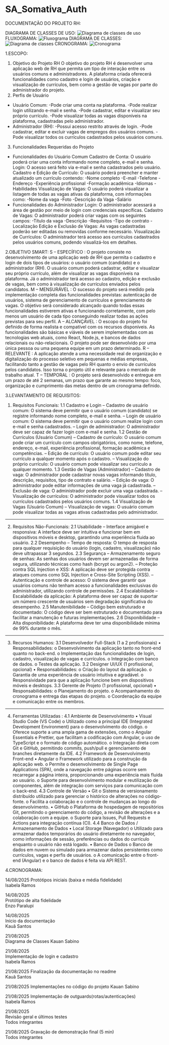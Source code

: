 # SA_Somativa_Auth
DOCUMENTAÇÃO DO PROJETO RH:

DIAGRAMA DE CLASSES DE USO:
![Diagrama de classes de uso](assets/diagrama.png)
FLUXOGRAMA:
![Fluxograma](assets/fluxograma.png)
DIAGRAMA DE CLASSES:
![Diagrama de classes](assets/ClassesDeUso.png)
CRONOGRAMA:
![Cronograma](assets/cronograma.png)

1.ESCOPO: 
1. Objetivo do Projeto RH
O objetivo do projeto RH é desenvolver uma aplicação web de RH que permita um tipo de interação entre os usuários comuns e administradores. A plataforma criada oferecerá funcionalidades como cadastro e login de usuários, criação e visualização de currículos, bem como a gestão de vagas por parte do administrador do projeto.
2. Perfis de Usuário
- Usuário Comum:
-Pode criar uma conta na plataforma.
-Pode realizar login utilizando e-mail e senha.
-Pode cadastrar, editar e visualizar seu próprio currículo.
-Pode visualizar todas as vagas disponíveis na plataforma, cadastradas pelo administrador.
- Administrador (RH):
-Possui acesso restrito através de login.
-Pode cadastrar, editar e excluir vagas de empregos dos usuários comuns.
-Pode visualizar todos os currículos cadastrados pelos usuários comuns.
3. Funcionalidades Requeridas do Projeto
- Funcionalidades do Usuário Comum
Cadastro de Conta:
O usuário poderá criar uma conta informando nome completo, e-mail e senha.
Login:
O acesso será feito via e-mail e senha cadastrados pelo usuário.
Cadastro e Edição de Currículo:
O usuário poderá preencher e manter atualizado um currículo contendo:
-Nome completo
-E-mail
-Telefone
-Endereço
-Experiência profissional
-Formação acadêmica
-Idiomas
-Habilidades
Visualização de Vagas:
O usuário poderá visualizar a listagem de todas as vagas ativas da plataforma, com informações como:
-Nome da vaga
-Foto
-Descrição da Vaga
-Salário
- Funcionalidades do Administrador
Login:
O administrador acessará a área de gestão por meio de login com credenciais específicas.
Cadastro de Vagas:
O administrador poderá criar vagas com os seguintes campos:
-Título da vaga
-Descrição
-Requisitos
-Tipo de contrato
-Localização
Edição e Exclusão de Vagas:
As vagas cadastradas poderão ser editadas ou removidas conforme necessário.
Visualização de Currículos:
O administrador terá acesso aos currículos cadastrados pelos usuários comuns, podendo visualizá-los em detalhes.

2.OBJETIVO SMART:
S – ESPECÍFICO : O projeto consiste no desenvolvimento de uma aplicação web de RH que permita o cadastro e login de dois tipos de usuários: o usuário comum (candidato) e o administrador (RH). O usuário comum poderá cadastrar, editar e visualizar seu próprio currículo, além de visualizar as vagas disponíveis na plataforma. Já o administrador terá acesso ao cadastro, edição e exclusão de vagas, bem como à visualização de currículos enviados pelos candidatos.
M – MENSURÁVEL : O sucesso do projeto será medido pela implementação completa das funcionalidades previstas: autenticação de usuários, sistema de gerenciamento de currículos e gerenciamento de vagas. O objetivo será considerado alcançado quando todas essas funcionalidades estiverem ativas e funcionando corretamente, com pelo menos um usuário de cada tipo conseguindo realizar todas as ações previstas para seu perfil.
A – ALCANÇÁVEL : O escopo do projeto foi definido de forma realista e compatível com os recursos disponíveis. As funcionalidades são básicas e viáveis de serem implementadas com as tecnologias web atuais, como React, Node.js, e bancos de dados relacionais ou não-relacionais. O projeto pode ser desenvolvido por uma única pessoa ou uma pequena equipe em um prazo determinado.
R – RELEVANTE : A aplicação atende a uma necessidade real de organização e digitalização do processo seletivo em pequenas e médias empresas, facilitando tanto a gestão de vagas pelo RH quanto o envio de currículos pelos candidatos. Isso torna o projeto útil e relevante para o mercado de trabalho atual.
T – TEMPORAL : O projeto será desenvolvido e entregue em um prazo de até 2 semanas, um prazo que garante ao mesmo tempo: foco, organização e cumprimento das metas dentro de um cronograma definido.

3.LEVANTAMENTO DE REQUISITOS: 
1. Requisitos Funcionais:
1.1 Cadastro e Login
– Cadastro de usuário comum:
O sistema deve permitir que o usuário comum (candidato) se registre informando nome completo, e-mail e senha.
 – Login de usuário comum:
O sistema deve permitir que o usuário comum realize login com e-mail e senha cadastrados.
 – Login de administrador:
O administrador deve ser capaz de fazer login com e-mail e senha.
1.2 Gestão de Currículos (Usuário Comum)
 – Cadastro de currículo:
O usuário comum pode criar um currículo com campos obrigatórios, como nome, telefone, endereço, e-mail, experiência profissional, formação acadêmica e competências.
– Edição de currículo:
O usuário comum pode editar seu currículo a qualquer momento após o cadastro.
– Visualização do próprio currículo:
O usuário comum pode visualizar seu currículo a qualquer momento.
1.3 Gestão de Vagas (Administrador)
– Cadastro de vaga:
O administrador pode cadastrar novas vagas informando título, descrição, requisitos, tipo de contrato e salário.
 – Edição de vaga:
O administrador pode editar informações de uma vaga já cadastrada.
 – Exclusão de vaga:
O administrador pode excluir uma vaga cadastrada.
– Visualização de currículos:
O administrador pode visualizar todos os currículos cadastrados pelos usuários comuns.
1.4 Visualização de Vagas (Usuário Comum)
– Visualização de vagas:
O usuário comum pode visualizar todas as vagas ativas cadastradas pelo administrador.
________________________________________
2. Requisitos Não-Funcionais:
2.1 Usabilidade
– Interface amigável e responsiva:
A interface deve ser intuitiva e funcionar bem em dispositivos móveis e desktop, garantindo uma experiência fluida ao usuário.
2.2 Desempenho
– Tempo de resposta:
O tempo de resposta para qualquer requisição do usuário (login, cadastro, visualização) não deve ultrapassar 3 segundos.
2.3 Segurança
 – Armazenamento seguro de senhas:
As senhas dos usuários devem ser armazenadas de forma segura, utilizando técnicas como hash (bcrypt ou argon2).
– Proteção contra SQL Injection e XSS:
A aplicação deve ser protegida contra ataques comuns como SQL Injection e Cross-Site Scripting (XSS).
– Autenticação e controle de acesso:
O sistema deve garantir que usuários comuns não tenham acesso a funcionalidades exclusivas do administrador, utilizando controle de permissões.
2.4 Escalabilidade
 – Escalabilidade da aplicação:
A plataforma deve ser capaz de suportar um número crescente de usuários sem degradação significativa do desempenho.
2.5 Manutenibilidade
– Código bem estruturado e documentado:
O código deve ser bem estruturado e documentado para facilitar a manutenção e futuras implementações.
2.6 Disponibilidade
 – Alta disponibilidade:
A plataforma deve ter uma disponibilidade mínima de 99% durante o mês.
________________________________________
3. Recursos Humanos:
3.1 Desenvolvedor Full-Stack (1 a 2 profissionais)
•	Responsabilidades:
o	Desenvolvimento da aplicação tanto no front-end quanto no back-end.
o	Implementação das funcionalidades de login, cadastro, visualização de vagas e currículos.
o	Integração com banco de dados.
o	Testes da aplicação.
3.2 Designer UI/UX (1 profissional, opcional)
•	Responsabilidades:
o	Criação do layout da aplicação.
o	Garantia de uma experiência de usuário intuitiva e agradável.
o	Responsividade para que a aplicação funcione bem em dispositivos móveis e desktops.
3.3 Gerente de Projeto (1 profissional, opcional)
•	Responsabilidades:
o	Planejamento do projeto.
o	Acompanhamento do cronograma e entrega das etapas do projeto.
o	Coordenação da equipe e comunicação entre os membros.
________________________________________
4. Ferramentas Utilizadas :
4.1 Ambiente de Desenvolvimento
•	Visual Studio Code (VS Code)
o	Utilizado como a principal IDE (Integrated Development Environment) para o desenvolvimento do código.
o	Oferece suporte a uma ampla gama de extensões, como o Angular Essentials e Prettier, que facilitam a codificação com Angular, o uso de TypeScript e o formato de código automático.
o	Integração direta com Git e GitHub, permitindo commits, push/pull e gerenciamento de branches diretamente da IDE.
4.2 Framework de Desenvolvimento Front-end
•	Angular
o	Framework utilizado para a construção da aplicação web.
o	Permite o desenvolvimento de Single Page Applications (SPA), onde a navegação entre páginas ocorre sem recarregar a página inteira, proporcionando uma experiência mais fluida ao usuário.
o	Suporte para desenvolvimento modular e reutilização de componentes, além de integração com serviços para comunicação com o back-end.
4.3 Controle de Versão
•	Git
o	Sistema de versionamento distribuído utilizado para gerenciar o histórico de alterações no código-fonte.
o	Facilita a colaboração e o controle de mudanças ao longo do desenvolvimento.
•	GitHub
o	Plataforma de hospedagem de repositórios Git, permitindo o gerenciamento do código, a revisão de alterações e a colaboração com a equipe.
o	Suporte para Issues, Pull Requests e Actions para integração contínua (CI).
4.4 Banco de Dados / Armazenamento de Dados
•	Local Storage (Navegador)
o	Utilizado para armazenar dados temporários do usuário diretamente no navegador, como informações de sessão, preferências ou dados do currículo enquanto o usuário não está logado.
•	Banco de Dados 
o	Banco de dados em nuvem ou simulado para armazenar dados persistentes como currículos, vagas e perfis de usuários.
o	A comunicação entre o front-end (Angular) e o banco de dados é feita via API REST.

4.CRONOGRAMA:


14/08/2025	Protótipos iniciais (baixa e média fidelidade)	
Isabela Ramos

14/08/2025	
Protótipo de alta fidelidade	
Enzo Paralupi

14/08/2025	
Início da documentação 	
Kauã Santos

21/08/2025	
Diagrama de Classes	
Kauan Sabino

21/08/2025	
Implementação de login e cadastro	
Isabela Ramos

21/08/2025	Finalização da documentação no readme	
Kauã Santos

21/08/2025	Implementações no código do projeto	
Kauan Sabino

21/08/2025	Implementação de outguards(rotas/autenticações) 	
Isabela Ramos

21/08/2025	
Revisão geral e últimos testes	
Todos integrantes

21/08/2025	Gravação de demonstração final (5 min)	
Todos integrantes


